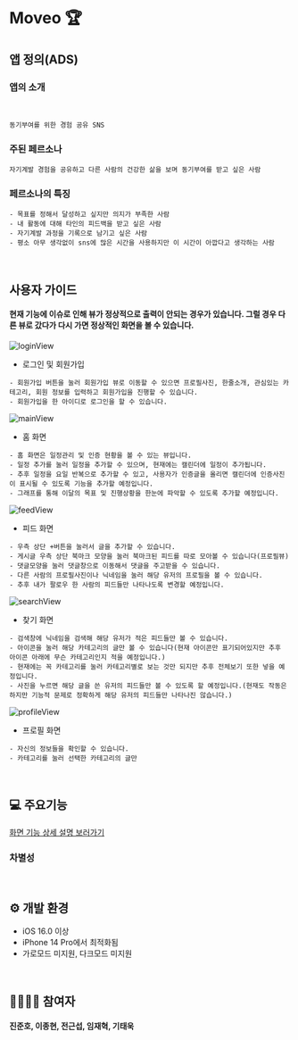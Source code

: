 # Moveo 🏆

## 앱 정의(ADS)
### 앱의 소개
<br>

```
동기부여를 위한 경험 공유 SNS
```

### 주된 페르소나
```
자기계발 경험을 공유하고 다른 사람의 건강한 삶을 보며 동기부여를 받고 싶은 사람
```

### 페르소나의 특징
```
- 목표를 정해서 달성하고 싶지만 의지가 부족한 사람
- 내 활동에 대해 타인의 피드백을 받고 싶은 사람
- 자기계발 과정을 기록으로 남기고 싶은 사람
- 평소 아무 생각없이 sns에 많은 시간을 사용하지만 이 시간이 아깝다고 생각하는 사람
```

<br>

## 사용자 가이드
#### 현재 기능에 이슈로 인해 뷰가 정상적으로 출력이 안되는 경우가 있습니다. 그럴 경우 다른 뷰로 갔다가 다시 가면 정상적인 화면을 볼 수 있습니다.

![loginView](https://user-images.githubusercontent.com/111134273/208884245-54e551f7-d69a-4100-b3af-f5f9e9387658.png)
- 로그인 및 회원가입
```
- 회원가입 버튼을 눌러 회원가입 뷰로 이동할 수 있으면 프로필사진, 한줄소개, 관심있는 카테고리, 회원 정보를 입력하고 회원가입을 진행할 수 있습니다.
- 회원가입을 한 아이디로 로그인을 할 수 있습니다.
```

![mainView](https://user-images.githubusercontent.com/111134273/208884590-fec83534-5680-4246-83bd-d8654dcada08.png)
- 홈 화면
```
- 홈 화면은 일정관리 및 인증 현황을 볼 수 있는 뷰입니다.
- 일정 추가를 눌러 일정을 추가할 수 있으며, 현재에는 캘린더에 일정이 추가됩니다.
- 추후 일정을 요일 반복으로 추가할 수 있고, 사용자가 인증글을 올리면 캘린더에 인증사진이 표시될 수 있도록 기능을 추가할 예정입니다.
- 그래프를 통해 이달의 목표 및 진행상황을 한눈에 파악할 수 있도록 추가할 예정입니다.
```

![feedView](https://user-images.githubusercontent.com/111134273/208885450-e187b612-2088-4423-a885-36040a757f5d.png)
- 피드 화면
```
- 우측 상단 +버튼을 눌러서 글을 추가할 수 있습니다.
- 게시글 우측 상단 북마크 모양을 눌러 북마크된 피드를 따로 모아볼 수 있습니다(프로필뷰)
- 댓글모양을 눌러 댓글창으로 이동해서 댓글을 주고받을 수 있습니다.
- 다른 사람의 프로필사진이나 닉네임을 눌러 해당 유저의 프로필을 볼 수 있습니다.
- 추후 내가 팔로우 한 사람의 피드들만 나타나도록 변경할 예정입니다.
```

![searchView](https://user-images.githubusercontent.com/111134273/208888752-7a4b2c07-0bbc-431b-b752-f70f6f0fef67.png)
- 찾기 화면
```
- 검색창에 닉네임을 검색해 해당 유저가 적은 피드들만 볼 수 있습니다.
- 아이콘을 눌러 해당 카테고리의 글만 볼 수 있습니다(현재 아이콘만 표기되어있지만 추후 아이콘 아래에 무슨 카테고리인지 적을 예정입니다.)
- 현재에는 꼭 카테고리를 눌러 카테고리별로 보는 것만 되지만 추후 전체보기 또한 넣을 예정입니다.
- 사진을 누르면 해당 글을 쓴 유저의 피드들만 볼 수 있도록 할 예정입니다.(현재도 작동은 하지만 기능적 문제로 정확하게 해당 유저의 피드들만 나타나진 않습니다.)
```

![profileView](https://user-images.githubusercontent.com/111134273/208889006-56e23ed8-b5d1-46e1-83ca-277fb94d392a.png)
- 프로필 화면
```
- 자신의 정보들을 확인할 수 있습니다.
- 카테고리를 눌러 선택한 카테고리의 글만 
```

<br>

## 💻 주요기능
[화면 기능 상세 설명 보러가기](https://nimble-umbra-cac.notion.site/fe2d63b67f724324abe426e77785de4b)

### 차별성

<br>

## ⚙️ 개발 환경
- iOS 16.0 이상
- iPhone 14 Pro에서 최적화됨
- 가로모드 미지원, 다크모드 미지원

<br>

## 👨‍👩‍👧‍👦 참여자
#### 진준호, 이종현, 전근섭, 임재혁, 기태욱
